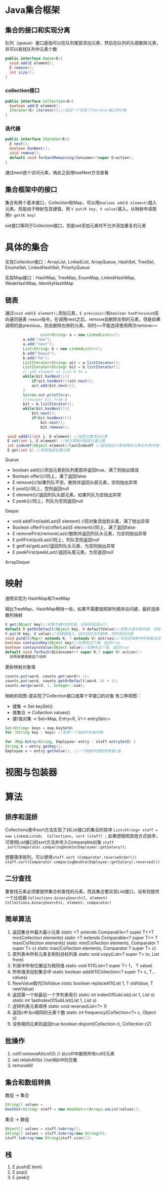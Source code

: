 # Java集合框架

## 集合的接口和实现分离

队列（queue）接口是指可以在队列尾部添加元素，然后在队列的头部删除元素，并可以查找队列中元素个数

```java
public interface Queue<E>{
  void add(E element);
  E remove();
  int size();
}
```

### collection接口

```java
public interface Collection<E>{
  boolean add(E element);
  Iterator<E> iterator();//返回一个实现了Iterator接口的对象
}
```

### 迭代器

```java
public interface Iterator<E>{
  E next();
  boolean hasNext();
  void remove();
  default void forEachRemaining(Consumer<?super E>action);
}
```

通过next逐个访问元素，再此之前用hasNext方法查看

## 集合框架中的接口

集合有两个基本接口，Collection和Map，可以用`boolean add(E element)`插入元素。但是由于映射包含键值，用 `V put(K key, V value)`插入，从映射中读取用`V get(K key)`

set接口等同于Collectoin接口，但是set添加元素时不允许添加重复的元素



# 具体的集合

实现Collection接口：ArrayList, LinkedList, ArrayQueue, HashSet, TreeSet, EnumeSet, LinkedHashSet, PriorityQueue

实现Map接口：HashMap, TreeMap, EnumMap, LinkedHashMap, WeakHashMap, IdentityHashMap

## 链表

通过`void add(E element);`添加元素，`E previous()`和`boolean hasPreviousO`反向遍历链表
`remove`指令，在调用next之后，remove会删除左侧的元素，但是如果调用的是previous，则会删除右侧的元素。同时==不能连续使用两次remove==

```java
				List<String> a = new LinkedList<>();
        a.add("new");
        a.add("next");
        List<String> b = new LinkedList<>();
        b.add("bowie");
        b.add("he");
        ListIterator<String> ait = a.listIterator();
        ListIterator<String> bit = b.listIterator();
        // add element in list b to a
        while(bit.hasNext()){
            if(ait.hasNext())ait.next();
            ait.add(bit.next());
        }
        System.out.println(a);
        //recover bit from b
        bit = b.listIterator();
        while(bit.hasNext()){
            bit.next();
            if(bit.hasNext()){
                bit.next();
                bit.remove();
  
 void addAll(int i, E element) //指定位置添加元素
 E set(int i, E element) //新元素取代指定位置元素
 int indexOf(Object element)/lastIndexOf //返回指定元素相等的元素在列表中第一次和最后一次出现的位置
 E get(int i) //获取指定位置元素
```

Queue

- boolean add()//添加元素到队列尾部并返回true，满了则抛出错误
- Boolean offer()//同上，满了返回false
- E remove()//如果列队不空，删除并返回头部元素，空则抛出异常
- E pool()//同上，空则返回null
- E element()//返回列队头部元素。如果列队为空抛出异常
- E peek()//同上，列队为空则返回null

Deque

- void addFirst/addLast(E element) //将对象添加到头尾，满了抛出异常
- Boolean offerFirst/offerLast(E element)//同上，满了返回false
- E removeFirst/removeLast//删除并返回列队头元素，为空则抛出异常
- E pollFirst/pollLast//同上，列队空则返回null
- E getFist/getLast//返回列队头元素，为空则抛出异常
- E peekFirst/peekLast//返回头尾元素，为空返回null

ArrayDeque

# 映射

通用实现为 HashMap和TreeMap

相比TreeMap，HashMap稍快一些，如果不需要按照排列顺序访问键，最好选择散列映射

```java
V get(Object key)//获取与键对应的值，没有则返回null
default V getOrDefault(Object key, V defaultValue)//获取与键关联的值，没有则返回defaultValue
V put(K key, V value)//将键值插入，如已经存在则替换，同时返回旧值
void putAll(Map<? extends K, ? extends V> entries)//将给定映射中所有条目添加到这个映射中
boolean containsKey(Object key)//如果有这个键，返回true
boolean containsValue(Object value)//如果有这个值，返回true
default void forEach(BiConsumer<? super K,? super V> action)//
  对所有键值做这个动作
```

更新映射对象值

```java
counts.put(word, counts.get(word)+ 1);
counts,put(word, counts.getOrDefault(word, 0) + 1);
counts.merge(word, 1, Integer::sum);
```

映射的视图-是实现了Collection接口或某个字接口的对象
有三种视图：

- 键集    ->  Set<K> keySet()
- 值集合  -> Collection<V> values()
- 键/值对集 ->  Set<Map, Entry<K, V>> entrySet<>

```java
Set<String> keys = map.keySetO; 
for (String key : keys) //枚举一个映射中所有的键
  
for (Map.Entry<String, Employee> entry : staff.entrySetO) {
String k = entry.getKey(); 
Employee v = entry.getValue(); //一个映射中国呢所有键/值
```

# 视图与包装器







# 算法

## 排序和混排

Collections类中sort方法实现了对List接口的集合的排序
`List<String> staff = new LinkedListoO;  Collections, sort (staff) ;`
如果想按照其他方式排序，可使用List接口的sort方法并传入Comparable对象
`staff _sort(Comparator.comparingDouble(Employee::getSalary));`

想要降序排列。可以使用`staff.sort (Comparator.reverseOrder())`
`staff.sort(Comparator.comparingDouble(Employee::getSalary).reversed())`

## 二分查找

要查找元素必须要提供集合和查找的元素，而且集合要实现List接口，没有则提供一个比较器
`Collections.binarySearch(C, element)`
`Collections.binarySearch(C, element, comparator)`

## 简单算法

1. 返回集合中最大最小元素
   static <T extends Comparab1e<? super T>>T min(Collection<T> elements) 
   static <T extends Comparable<? super T>> T max(Col1ection<T> elements) 
   static <T> min(Col1ection<T> elements, Comparator ? super T> c) 
   static <T> max(Col1ection<T> elements, Comparator ? super T> c)
2. 原列表中所有元素复制到目标列表
   static <T> void copy(List<? super T> to, List<T> from)
3. 列表中所有位置设为相同值
   static <T> void fi11(List<? super T> 1， T value)
4. 所有值添加到集合中
   static <T> boolean addAl1(Collection<? super T> c, T... values)
5. NewValue取代OldValue
   static <T> boolean replaceAl1(List<T> 1, T oldValue, T newValue)
6. 返回第一个和最后一个字列表索引
   static int indexOfSubList(List<?> 1, List<?> s) 
   static int 1astlndexOfSubList(List<?> 1, List<?> s) 
7. 逆转列表元素顺序
   static void reverse(List<?> 1)
8. 返回c中与o相同的元素个数
   static int frequency(Col1ection<?> c, Object o) 
9. 没有相同元素则返回true
   boolean disjoint(Collection<?> cl, Col1ection<?> c2)

## 批操作

1. coll1.removeAll(coll2) // 从coll1中删除所有coll2元素
2. set.retainAll(b) //set和b中的交集
3. removeAll

## 集合和数组转换

数组 -> 集合

```java
String[] values = . .
HashSet<String> staff = new HashSet<>(Arrays.asList(values));
```

集合 -> 数组

```java
Object[] values = stuff.toArray();
String[] values = stuff.toArray(new String[0];
stuff.toArray(new String[stuff.size()])
```

## 栈

1. E push(E item)
2. E pop()
3. E peek()

